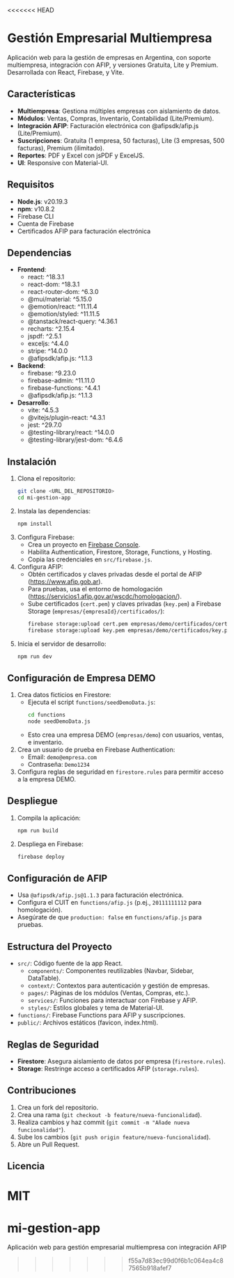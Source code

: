 <<<<<<< HEAD
# Gestión Empresarial Multiempresa

Aplicación web para la gestión de empresas en Argentina, con soporte multiempresa, integración con AFIP, y versiones Gratuita, Lite y Premium. Desarrollada con React, Firebase, y Vite.

## Características
- **Multiempresa**: Gestiona múltiples empresas con aislamiento de datos.
- **Módulos**: Ventas, Compras, Inventario, Contabilidad (Lite/Premium).
- **Integración AFIP**: Facturación electrónica con @afipsdk/afip.js (Lite/Premium).
- **Suscripciones**: Gratuita (1 empresa, 50 facturas), Lite (3 empresas, 500 facturas), Premium (ilimitado).
- **Reportes**: PDF y Excel con jsPDF y ExcelJS.
- **UI**: Responsive con Material-UI.

## Requisitos
- **Node.js**: v20.19.3
- **npm**: v10.8.2
- Firebase CLI
- Cuenta de Firebase
- Certificados AFIP para facturación electrónica

## Dependencias
- **Frontend**:
  - react: ^18.3.1
  - react-dom: ^18.3.1
  - react-router-dom: ^6.3.0
  - @mui/material: ^5.15.0
  - @emotion/react: ^11.11.4
  - @emotion/styled: ^11.11.5
  - @tanstack/react-query: ^4.36.1
  - recharts: ^2.15.4
  - jspdf: ^2.5.1
  - exceljs: ^4.4.0
  - stripe: ^14.0.0
  - @afipsdk/afip.js: ^1.1.3
- **Backend**:
  - firebase: ^9.23.0
  - firebase-admin: ^11.11.0
  - firebase-functions: ^4.4.1
  - @afipsdk/afip.js: ^1.1.3
- **Desarrollo**:
  - vite: ^4.5.3
  - @vitejs/plugin-react: ^4.3.1
  - jest: ^29.7.0
  - @testing-library/react: ^14.0.0
  - @testing-library/jest-dom: ^6.4.6

## Instalación
1. Clona el repositorio:
   ```bash
   git clone <URL_DEL_REPOSITORIO>
   cd mi-gestion-app
   ```
2. Instala las dependencias:
   ```bash
   npm install
   ```
3. Configura Firebase:
   - Crea un proyecto en [Firebase Console](https://console.firebase.google.com/).
   - Habilita Authentication, Firestore, Storage, Functions, y Hosting.
   - Copia las credenciales en `src/firebase.js`.
4. Configura AFIP:
   - Obtén certificados y claves privadas desde el portal de AFIP (https://www.afip.gob.ar).
   - Para pruebas, usa el entorno de homologación (https://servicios1.afip.gov.ar/wscdc/homologacion/).
   - Sube certificados (`cert.pem`) y claves privadas (`key.pem`) a Firebase Storage (`empresas/{empresaId}/certificados/`):
     ```bash
     firebase storage:upload cert.pem empresas/demo/certificados/cert.pem
     firebase storage:upload key.pem empresas/demo/certificados/key.pem
     ```
5. Inicia el servidor de desarrollo:
   ```bash
   npm run dev
   ```

## Configuración de Empresa DEMO
1. Crea datos ficticios en Firestore:
   - Ejecuta el script `functions/seedDemoData.js`:
     ```bash
     cd functions
     node seedDemoData.js
     ```
   - Esto crea una empresa DEMO (`empresas/demo`) con usuarios, ventas, e inventario.
2. Crea un usuario de prueba en Firebase Authentication:
   - Email: `demo@empresa.com`
   - Contraseña: `Demo1234`
3. Configura reglas de seguridad en `firestore.rules` para permitir acceso a la empresa DEMO.

## Despliegue
1. Compila la aplicación:
   ```bash
   npm run build
   ```
2. Despliega en Firebase:
   ```bash
   firebase deploy
   ```

## Configuración de AFIP
- Usa `@afipsdk/afip.js@1.1.3` para facturación electrónica.
- Configura el CUIT en `functions/afip.js` (p.ej., `20111111112` para homologación).
- Asegúrate de que `production: false` en `functions/afip.js` para pruebas.

## Estructura del Proyecto
- `src/`: Código fuente de la app React.
  - `components/`: Componentes reutilizables (Navbar, Sidebar, DataTable).
  - `context/`: Contextos para autenticación y gestión de empresas.
  - `pages/`: Páginas de los módulos (Ventas, Compras, etc.).
  - `services/`: Funciones para interactuar con Firebase y AFIP.
  - `styles/`: Estilos globales y tema de Material-UI.
- `functions/`: Firebase Functions para AFIP y suscripciones.
- `public/`: Archivos estáticos (favicon, index.html).

## Reglas de Seguridad
- **Firestore**: Asegura aislamiento de datos por empresa (`firestore.rules`).
- **Storage**: Restringe acceso a certificados AFIP (`storage.rules`).

## Contribuciones
1. Crea un fork del repositorio.
2. Crea una rama (`git checkout -b feature/nueva-funcionalidad`).
3. Realiza cambios y haz commit (`git commit -m "Añade nueva funcionalidad"`).
4. Sube los cambios (`git push origin feature/nueva-funcionalidad`).
5. Abre un Pull Request.

## Licencia
MIT
=======
# mi-gestion-app
Aplicación web para gestión empresarial multiempresa con integración AFIP
>>>>>>> f55a7d83ec99d0f6b1c064ea4c87565b918afef7
